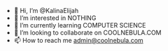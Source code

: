 - 👋 Hi, I’m @KalinaElijah
- 👀 I’m interested in NOTHING
- 🌱 I’m currently learning COMPUTER SCIENCE
- 💞️ I’m looking to collaborate on COOLNEBULA.COM
- 📫 How to reach me admin@coolnebula.com

<!---
KalinaElijah/KalinaElijah is a ✨ special ✨ repository because its `README.md` (this file) appears on your GitHub profile.
You can click the Preview link to take a look at your changes.
--->
